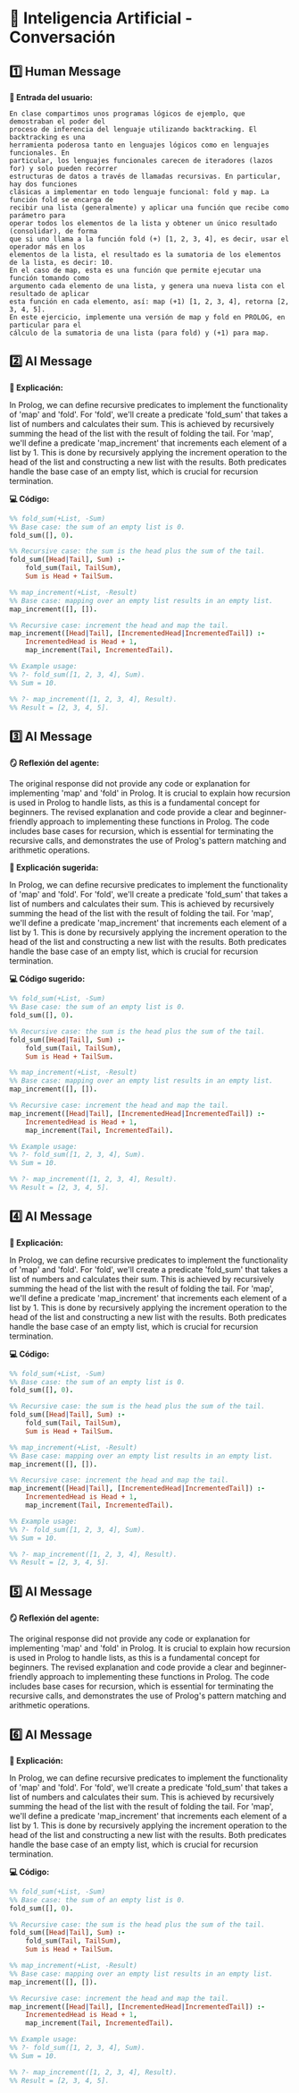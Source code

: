 # 🧠 **Inteligencia Artificial - Conversación**

## 1️⃣ Human Message

**🧑 Entrada del usuario:**

```
En clase compartimos unos programas lógicos de ejemplo, que demostraban el poder del
proceso de inferencia del lenguaje utilizando backtracking. El backtracking es una
herramienta poderosa tanto en lenguajes lógicos como en lenguajes funcionales. En
particular, los lenguajes funcionales carecen de iteradores (lazos for) y solo pueden recorrer
estructuras de datos a través de llamadas recursivas. En particular, hay dos funciones
clásicas a implementar en todo lenguaje funcional: fold y map. La función fold se encarga de
recibir una lista (generalmente) y aplicar una función que recibe como parámetro para
operar todos los elementos de la lista y obtener un único resultado (consolidar), de forma
que si uno llama a la función fold (+) [1, 2, 3, 4], es decir, usar el operador más en los
elementos de la lista, el resultado es la sumatoria de los elementos de la lista, es decir: 10.
En el caso de map, esta es una función que permite ejecutar una función tomando como
argumento cada elemento de una lista, y genera una nueva lista con el resultado de aplicar
esta función en cada elemento, así: map (+1) [1, 2, 3, 4], retorna [2, 3, 4, 5].
En este ejercicio, implemente una versión de map y fold en PROLOG, en particular para el
cálculo de la sumatoria de una lista (para fold) y (+1) para map.
```

## 2️⃣ AI Message

**🧠 Explicación:**

In Prolog, we can define recursive predicates to implement the functionality of 'map' and 'fold'. For 'fold', we'll create a predicate 'fold_sum' that takes a list of numbers and calculates their sum. This is achieved by recursively summing the head of the list with the result of folding the tail. For 'map', we'll define a predicate 'map_increment' that increments each element of a list by 1. This is done by recursively applying the increment operation to the head of the list and constructing a new list with the results. Both predicates handle the base case of an empty list, which is crucial for recursion termination.

**💻 Código:**

```prolog
%% fold_sum(+List, -Sum)
%% Base case: the sum of an empty list is 0.
fold_sum([], 0).

%% Recursive case: the sum is the head plus the sum of the tail.
fold_sum([Head|Tail], Sum) :-
    fold_sum(Tail, TailSum),
    Sum is Head + TailSum.

%% map_increment(+List, -Result)
%% Base case: mapping over an empty list results in an empty list.
map_increment([], []).

%% Recursive case: increment the head and map the tail.
map_increment([Head|Tail], [IncrementedHead|IncrementedTail]) :-
    IncrementedHead is Head + 1,
    map_increment(Tail, IncrementedTail).

%% Example usage:
%% ?- fold_sum([1, 2, 3, 4], Sum).
%% Sum = 10.

%% ?- map_increment([1, 2, 3, 4], Result).
%% Result = [2, 3, 4, 5].
```
## 3️⃣ AI Message

**🪞 Reflexión del agente:**

The original response did not provide any code or explanation for implementing 'map' and 'fold' in Prolog. It is crucial to explain how recursion is used in Prolog to handle lists, as this is a fundamental concept for beginners. The revised explanation and code provide a clear and beginner-friendly approach to implementing these functions in Prolog. The code includes base cases for recursion, which is essential for terminating the recursive calls, and demonstrates the use of Prolog's pattern matching and arithmetic operations.

**🧠 Explicación sugerida:**

In Prolog, we can define recursive predicates to implement the functionality of 'map' and 'fold'. For 'fold', we'll create a predicate 'fold_sum' that takes a list of numbers and calculates their sum. This is achieved by recursively summing the head of the list with the result of folding the tail. For 'map', we'll define a predicate 'map_increment' that increments each element of a list by 1. This is done by recursively applying the increment operation to the head of the list and constructing a new list with the results. Both predicates handle the base case of an empty list, which is crucial for recursion termination.

**💻 Código sugerido:**

```prolog
%% fold_sum(+List, -Sum)
%% Base case: the sum of an empty list is 0.
fold_sum([], 0).

%% Recursive case: the sum is the head plus the sum of the tail.
fold_sum([Head|Tail], Sum) :-
    fold_sum(Tail, TailSum),
    Sum is Head + TailSum.

%% map_increment(+List, -Result)
%% Base case: mapping over an empty list results in an empty list.
map_increment([], []).

%% Recursive case: increment the head and map the tail.
map_increment([Head|Tail], [IncrementedHead|IncrementedTail]) :-
    IncrementedHead is Head + 1,
    map_increment(Tail, IncrementedTail).

%% Example usage:
%% ?- fold_sum([1, 2, 3, 4], Sum).
%% Sum = 10.

%% ?- map_increment([1, 2, 3, 4], Result).
%% Result = [2, 3, 4, 5].
```
## 4️⃣ AI Message

**🧠 Explicación:**

In Prolog, we can define recursive predicates to implement the functionality of 'map' and 'fold'. For 'fold', we'll create a predicate 'fold_sum' that takes a list of numbers and calculates their sum. This is achieved by recursively summing the head of the list with the result of folding the tail. For 'map', we'll define a predicate 'map_increment' that increments each element of a list by 1. This is done by recursively applying the increment operation to the head of the list and constructing a new list with the results. Both predicates handle the base case of an empty list, which is crucial for recursion termination.

**💻 Código:**

```prolog
%% fold_sum(+List, -Sum)
%% Base case: the sum of an empty list is 0.
fold_sum([], 0).

%% Recursive case: the sum is the head plus the sum of the tail.
fold_sum([Head|Tail], Sum) :-
    fold_sum(Tail, TailSum),
    Sum is Head + TailSum.

%% map_increment(+List, -Result)
%% Base case: mapping over an empty list results in an empty list.
map_increment([], []).

%% Recursive case: increment the head and map the tail.
map_increment([Head|Tail], [IncrementedHead|IncrementedTail]) :-
    IncrementedHead is Head + 1,
    map_increment(Tail, IncrementedTail).

%% Example usage:
%% ?- fold_sum([1, 2, 3, 4], Sum).
%% Sum = 10.

%% ?- map_increment([1, 2, 3, 4], Result).
%% Result = [2, 3, 4, 5].
```
## 5️⃣ AI Message

**🪞 Reflexión del agente:**

The original response did not provide any code or explanation for implementing 'map' and 'fold' in Prolog. It is crucial to explain how recursion is used in Prolog to handle lists, as this is a fundamental concept for beginners. The revised explanation and code provide a clear and beginner-friendly approach to implementing these functions in Prolog. The code includes base cases for recursion, which is essential for terminating the recursive calls, and demonstrates the use of Prolog's pattern matching and arithmetic operations.
## 6️⃣ AI Message

**🧠 Explicación:**

In Prolog, we can define recursive predicates to implement the functionality of 'map' and 'fold'. For 'fold', we'll create a predicate 'fold_sum' that takes a list of numbers and calculates their sum. This is achieved by recursively summing the head of the list with the result of folding the tail. For 'map', we'll define a predicate 'map_increment' that increments each element of a list by 1. This is done by recursively applying the increment operation to the head of the list and constructing a new list with the results. Both predicates handle the base case of an empty list, which is crucial for recursion termination.

**💻 Código:**

```prolog
%% fold_sum(+List, -Sum)
%% Base case: the sum of an empty list is 0.
fold_sum([], 0).

%% Recursive case: the sum is the head plus the sum of the tail.
fold_sum([Head|Tail], Sum) :-
    fold_sum(Tail, TailSum),
    Sum is Head + TailSum.

%% map_increment(+List, -Result)
%% Base case: mapping over an empty list results in an empty list.
map_increment([], []).

%% Recursive case: increment the head and map the tail.
map_increment([Head|Tail], [IncrementedHead|IncrementedTail]) :-
    IncrementedHead is Head + 1,
    map_increment(Tail, IncrementedTail).

%% Example usage:
%% ?- fold_sum([1, 2, 3, 4], Sum).
%% Sum = 10.

%% ?- map_increment([1, 2, 3, 4], Result).
%% Result = [2, 3, 4, 5].
```
